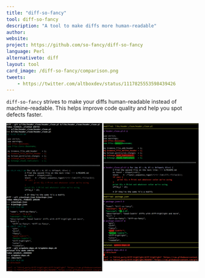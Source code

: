 ```yaml
---
title: "diff-so-fancy"
tool: diff-so-fancy
description: "A tool to make diffs more human-readable"
author:
website:
project: https://github.com/so-fancy/diff-so-fancy
language: Perl
alternativeto: diff
layout: tool
card_image: /diff-so-fancy/comparison.png
tweets:
    - https://twitter.com/altboxdev/status/1117825553598439426
---
```


`diff-so-fancy` strives to make your diffs human-readable instead of
machine-readable. This helps improve code quality and help you spot defects
faster.

![Comparison](comparison.png)

